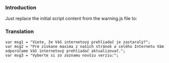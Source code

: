 ### Introduction ###

Just replace the initial script content from the warning.js file to:


### Translation ###

```
var msg1 = "Viete, že Váš internetový prehliadač je zastaralý?";
var msg2 = "Pre získane maxima z našich stránok a celého Internetu Vám odporúčame Váš internetový prehliadač aktualizovať.";
var msg3 = "Vyberte si zo zoznamu novšiu verziu:";
```